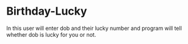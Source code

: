 # Birthday-Lucky
In this user will enter dob and their lucky number and program will tell whether dob is lucky for you or not.
